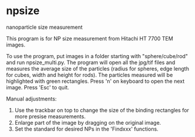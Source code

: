 # npsize
nanoparticle size measurement

This program is for NP size measurement from Hitachi HT 7700 TEM images. 

To use the program, put images in a folder starting with "sphere/cube/rod" and run npsize_multi.py. The program will open all the jpg/tif 
files and measures the average size of the particles (radius for spheres, edge length for cubes, width and height for rods). 
The particles measured will be highlighted with green rectangles. Press 'n' on keyboard to open the next image. Press 'Esc' to quit.

Manual adjustments:
1. Use the trackbar on top to change the size of the binding rectangles for more presise measurements.
2. Enlarge part of the image by dragging on the original image.
3. Set the standard for desired NPs in the 'Findxxx' functions. 
